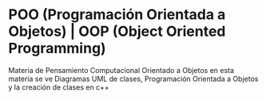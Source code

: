 # POO (Programación Orientada a Objetos)  |  OOP (Object Oriented Programming)
Materia de Pensamiento Computacional Orientado a Objetos 
en esta materia se ve Diagramas UML de clases, Programación Orientada a Objetos y la creación de clases en c++
